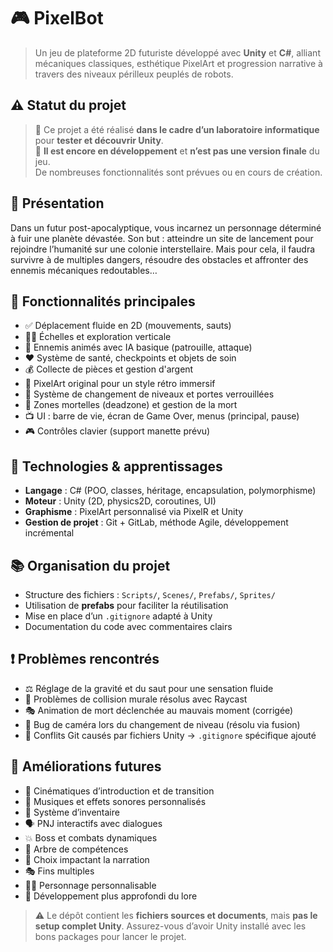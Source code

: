 # 🎮 PixelBot

> Un jeu de plateforme 2D futuriste développé avec **Unity** et **C#**, alliant mécaniques classiques, esthétique PixelArt et progression narrative à travers des niveaux périlleux peuplés de robots.

## ⚠️ Statut du projet

> 🧪 Ce projet a été réalisé **dans le cadre d’un laboratoire informatique** pour **tester et découvrir Unity**.  
> 🚧 **Il est encore en développement** et **n’est pas une version finale** du jeu.  
> De nombreuses fonctionnalités sont prévues ou en cours de création.

## 🚀 Présentation

Dans un futur post-apocalyptique, vous incarnez un personnage déterminé à fuir une planète dévastée. Son but : atteindre un site de lancement pour rejoindre l’humanité sur une colonie interstellaire. Mais pour cela, il faudra survivre à de multiples dangers, résoudre des obstacles et affronter des ennemis mécaniques redoutables…

## 🧱 Fonctionnalités principales

- ✅ Déplacement fluide en 2D (mouvements, sauts)
- 🧗‍♂️ Échelles et exploration verticale
- 👾 Ennemis animés avec IA basique (patrouille, attaque)
- ❤️ Système de santé, checkpoints et objets de soin
- 💰 Collecte de pièces et gestion d'argent
- 🎨 PixelArt original pour un style rétro immersif
- 📜 Système de changement de niveaux et portes verrouillées
- 🧨 Zones mortelles (deadzone) et gestion de la mort
- 📺 UI : barre de vie, écran de Game Over, menus (principal, pause)
- 🎮 Contrôles clavier (support manette prévu)

## 🧠 Technologies & apprentissages

- **Langage** : C# (POO, classes, héritage, encapsulation, polymorphisme)
- **Moteur** : Unity (2D, physics2D, coroutines, UI)
- **Graphisme** : PixelArt personnalisé via PixelR et Unity
- **Gestion de projet** : Git + GitLab, méthode Agile, développement incrémental

## 📚 Organisation du projet

- Structure des fichiers : `Scripts/`, `Scenes/`, `Prefabs/`, `Sprites/`
- Utilisation de **prefabs** pour faciliter la réutilisation
- Mise en place d’un `.gitignore` adapté à Unity
- Documentation du code avec commentaires clairs

## ❗ Problèmes rencontrés

- ⚖️ Réglage de la gravité et du saut pour une sensation fluide
- 🧱 Problèmes de collision murale résolus avec Raycast
- 🎭 Animation de mort déclenchée au mauvais moment (corrigée)
- 📸 Bug de caméra lors du changement de niveau (résolu via fusion)
- 🔀 Conflits Git causés par fichiers Unity → `.gitignore` spécifique ajouté

## 🌱 Améliorations futures

- 🎥 Cinématiques d’introduction et de transition
- 🎵 Musiques et effets sonores personnalisés
- 🎒 Système d’inventaire
- 🗣 PNJ interactifs avec dialogues
- 💥 Boss et combats dynamiques
- 🧠 Arbre de compétences
- 🔀 Choix impactant la narration
- 🎭 Fins multiples
- 🧍‍♂️ Personnage personnalisable
- 📖 Développement plus approfondi du lore

> ⚠️ Le dépôt contient les **fichiers sources et documents**, mais **pas le setup complet Unity**. Assurez-vous d’avoir Unity installé avec les bons packages pour lancer le projet.
